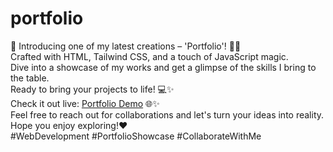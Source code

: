 # portfolio

🚀 Introducing one of my latest creations – 'Portfolio'! 🎨✨<br />
Crafted with HTML, Tailwind CSS, and a touch of JavaScript magic. <br />
Dive into a showcase of my works and get a glimpse of the skills I bring to the table. <br />
Ready to bring your projects to life! 💻✨ <br />
Check it out live: [Portfolio Demo](https://aliifarokh.github.io/portfolio/) 🌐✨ <br />
Feel free to reach out for collaborations and let's turn your ideas into reality. <br />
Hope you enjoy exploring!❤️<br />
#WebDevelopment #PortfolioShowcase #CollaborateWithMe <br />

